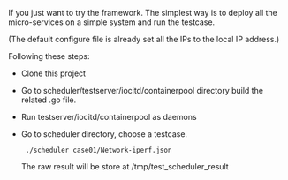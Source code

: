 If you just want to try the framework.
The simplest way is to deploy all the micro-services on a simple system and run the testcase.

(The default configure file is already set all the IPs to the local IP address.)

Following these steps:
- Clone this project
- Go to scheduler/testserver/iocitd/containerpool directory
  build the related .go file.
- Run testserver/iocitd/containerpool as daemons
- Go to scheduler directory, choose a testcase.

  ``` Example
   ./scheduler case01/Network-iperf.json
  ```
  
  The raw result will be store at /tmp/test_scheduler_result
